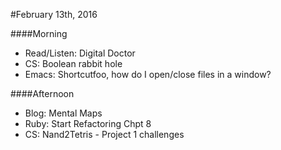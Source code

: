 #February 13th, 2016  

####Morning  
*  Read/Listen: Digital Doctor   
*  CS: Boolean rabbit hole  
*  Emacs: Shortcutfoo, how do I open/close files in a window?   

####Afternoon  
*  Blog: Mental Maps  
*  Ruby: Start Refactoring Chpt 8  
*  CS: Nand2Tetris - Project 1 challenges  
